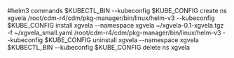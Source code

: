 #helm3 commands
$KUBECTL_BIN --kubeconfig $KUBE_CONFIG create ns xgvela
/root/cdm-r4/cdm/pkg-manager/bin/linux/helm-v3 --kubeconfig $KUBE_CONFIG install xgvela --namespace xgvela ~/xgvela-0.1-xgvela.tgz -f ~/xgvela_small.yaml
/root/cdm-r4/cdm/pkg-manager/bin/linux/helm-v3 --kubeconfig $KUBE_CONFIG uninstall xgvela --namespace xgvela
$KUBECTL_BIN --kubeconfig $KUBE_CONFIG delete ns xgvela
